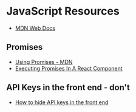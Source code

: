 # JavaScript Resources

- [MDN Web Docs](https://developer.mozilla.org/en-US/)

## Promises

- [Using Promises - MDN](https://developer.mozilla.org/en-US/docs/Web/JavaScript/Guide/Using_promises)
- [Executing Promises In A React Component](https://www.pluralsight.com/guides/executing-promises-in-a-react-component)

## API Keys in the front end - don't

- [How to hide API keys in the front end](https://qr.ae/pNHQND)
